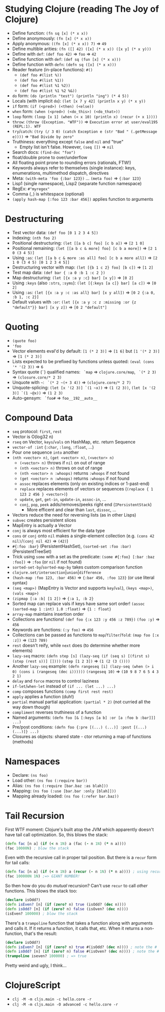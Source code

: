 # Studying Clojure (reading The Joy of Clojure)

- Define function: `(fn sq [x] (* x x))`
- Define anonymously: `(fn [x] (* x x))`
- Apply anonymous: `((fn [x] (* x x)) 7)` => `49`
- Define multible arities:
    `(fn
       ([] 42)
       ([x] (* x x))
       ([x y] (* x y)))`
- Define with `def`: `(def foo 42)` => `foo` => `42`
- Define function with `def`: `(def sq (fun [x] (* x x)))`
- Define function with `defn`: `(defn sq ([x] (* x x)))`
- Reader feature (in-place functions): `#()`
  - `(def foo #(list %))`
  - `(def foo #(list %1))`
  - `(def foo #(list %1 %2))`
  - `(def foo #(list %1 %2 %&))`
- `do` form: `(do (println "test") (println "ing") (* 4 5))`
- Locals (with implicit `do`): `(let [x 7 y 42] (println x y) (* x y))`
- `if` form: `(if (<pred>) (<then) (<else))`
- `when` form: `(when (<pred>) (<do_this>) (<do_that>))`
- `loop` form: `(loop [x 1] (when (< x 10) (println x) (recur (+ x 1))))`
- `throw`: `(throw (Exception. "WTF"))` => `Execution error at user/eval195 (REPL:1). WTF`
- `try`/`catch`: `(try (/ 3 0) (catch Exception e (str "Bad " (.getMessage e))))` => `"Bad Divide by zero"`
- Truthiness: everything except `false` and `nil` and "true"
  - Empty list isn't false. However, `(seq [])` => `nil`
- Search docs: `(find-doc "foo")`
- float/double prone to over/underflow
- All floating point prone to rounding errors (rationals, FTW!)
- Keywords always refer to themselves (single instance): keys, enumerations, multimethod dispatch, directives
- Meta: `(with-meta 'foo {:bar 123})` ... `(meta foo)` => `{:bar 123}`
- Lisp1 (single namespace), Lisp2 (separate function namespace)
- RegEx: `#"myregex"`
- Comma (`,`) is whitespace (optional)
- `(apply hash-map [:foo 123 :bar 456])` applies function to arguments

# Destructuring

- Test vector data: `(def foo [0 1 2 3 4 5])`
- Indexing: `(nth foo 2)`
- Positional destructuring: `(let [[a b c] foo] [c b a])` => `[2 1 0]`
- Positional remaining: `(let [[a b c & more] foo] [c b a more])` => `[2 1 0 (3 4 5)]`
- Using `:as`: `(let [[a b c & more :as all] foo] [c b a more all])` => `[2 1 0 (3 4 5) [0 1 2 3 4 5]]`
- Destructuring vector with map: `(let [{b 1 c 2} foo] [b c])` => `[1 2]`
- Test map data: `(def bar { :a 0 :b 1 :c 2 })`
- Map destructuring: `(let [{x :a y :c} bar] [x y])` => `[0 2]`
- Using `:keys` (also `:strs`, `:syms`): `(let [{:keys [a c]} bar] [a c])` => `[0 2]`
- Using `:as`: `(let [{x :a y :c :as all} bar] [x y all])` => `[0 2 {:a 0, :b 1, :c 2}]`
- Default values with `:or`: `(let [{x :a y :c z :missing :or {z "default"}} bar] [x y z])` => `[0 2 "default"]`

# Quoting

- `(quote foo)`
- `'foo`
- Vector elements eval'd by default: `[1 (* 2 3)]` => `[1 6]` but `[1 '(* 2 3)]` => `[1 (* 2 3)]`
- Lists expected to be prefixed by functions unless quoted: `(eval (cons '* '(2 3))` => `6`
- Syntax quote (`` ` ``) qualified names: `` `map`` => `clojure.core/map`, `` `(* 2 3)`` => `(closure.core/* 2 3)`
- Unquote with `~`: `` `(* 2 ~(+ 3 4))`` => `(clojure.core/* 2 7)`
- Unquote-splicing: ``(let [x '(2 3)] `(1 ~x))`` => `(1 (2 3))`, ``(let [x '(2 3)] `(1 ~@x))`` => `(1 2 3)`
- Auto-gensym: `` `foo#`` => `foo__192__auto__`

# Compound Data

- `seq` protocol: `first`, `rest`
- Vector is O(log32 n)
- `rseq` on Vector, `keys`/`vals` on HashMap, etc. return Sequence
- `vector-of :int` (`:char`, `:long`, `:float`, ...)
- Pour one sequence `into` another
- `(nth <vector> n)`, `(get <vector> n)`, `(<vector> n)`
  - `(<vector> n)` throws if `nil` on out of range
  - `(nth <vector> n)` throws on out of range
  - `(nth <vector> n :whoops)` returns `:whoops` if not found
  - `(get <vector> n :whoops)` returns `:whoops` if not found
  - `assoc` replaces elements (only on existing indices or 1-past-end)
  - `replace` replaces elements of vectors or sequences (`(replace { 1 123 2 456 } <vector>)`)
  - `update`, `get`, `get-in`, `update-in`, `assoc-in`, ...
  - `conj`, `pop`, `peek` adds/removes/peeks right end (`IPersistentStack`)
    - More efficent and clear than `last`, `dissoc`, ...
- Vectors reduce the need for reversing lists (as in other Lisps)
- `subvec` creates persistent slices
- MapEntry is actually a Vector
- `conj` is always most efficient for the data type
- `cons` or `conj` onto `nil` makes a single-element collection (e.g. `(cons 42 nil)`/`(conj nil 42)` => `(42)`)
- `#{:foo :bar}` (PersistentHashSet), `(sorted-set :foo :bar)` (PersistentTreeSet)
- Trick using `some` with a set as the predicate: `(some #{:foo} [:bar :baz :foo])` => `:foo` (or `nil` if not found)
- `sorted-set-by`/`sorted-map-by` takes custom comparison function
- `clojure.set/intersection`|`union`|`difference`
- `(hash-map :foo 123, :bar 456)` => `{:bar 456, :foo 123}` (or use literal syntax)
- `(seq <map>)` (MapEntry is Vector and supports `key`/`val`), `(keys <map>)`, `(vals <map>)`
- `(zipmap [:a :b] [1 2])` => `{:a 1, :b 2}`
- Sorted map can replace vals if keys have same sort order! `(assoc (sorted-map 1 :int) 1.0 :float)` => `{1 : float}`
- `array-map` maintains insertion order
- Collections are functions! `(def foo {:x 123 :y 456 :z 789})` `(foo :y)` => `456`
- Keywords are functions: `(:y foo)` => `456`
- Collections can be passed as functions to `map`/`filter`/`fold`: `(map foo [:x :z])` => `(123 789)`
- `rest` doesn't reify, while `next` does (to determine whether more elements)
- `lazy-seq` macro: `(defn step [s] (lazy-seq (if (seq s) [(first s) (step (rest s))] [])))` `(step [1 2 3])` => `(1 (2 (3 ())))`
- Another `lazy-seq` example: `(defn rangeseq [i] (lazy-seq (when (> i 0) (cons i (rangeseq (dec i))))))` `(rangeseq 10)` => `(10 9 8 7 6 5 4 3 2 1)`
- `delay` and `force` macros to control laziness
- `if-let`/`when-let` instead of `(if ... (let ...) ...)`
- `comp` composes functions `(comp first rest rest)`
- `apply` applies a function (duh!)
- `partial` manual partial application: `(partial * 2)` (not curried all the way down though)
- `compliment` reverses truthiness of a function
- Named arguments: `(defn foo [& [:keys [a b] :or [a :foo b :bar]]] ...)`
- Pre/post conditions: `(defn foo {:pre [(...) (...)] :post [(...) (...)]} ...)`
- Closures as objects: shared state - ctor returning a map of functions (methods)

# Namespaces

- Declare: `(ns foo)`
- Load other: `(ns foo (:require bar))`
- Alias: `(ns foo (:require [bar.baz :as blah]))`
- Mapping: `(ns foo (:use [bar.bar :only [blah]]))`
- Mapping already loaded: `(ns foo (:refer bar.baz))`

# Tail Recursion

First WTF moment: Clojure's built atop the JVM which apparently doesn't have tail call optimization. So, this blows the stack:

```clojure
(defn fac [n a] (if (< n 1N) a (fac (- n 1N) (* n a))))
(fac 10000N) ; blow the stack
```

Even with the recursive call in proper tail position. But there is a `recur` form for tail calls:

```clojure
(defn fac [n a] (if (< n 1N) a (recur (- n 1N) (* n a)))) ; using recur
(fac 100000N 1N) ;=> GIANT NUMBER!
```

So then how do you do *mutual* recursion? Can't use `recur` to call *other* functions. This blows the stack too:

```clojure
(declare isOdd?)
(defn isEven? [n] (if (zero? n) true (isOdd? (dec n))))
(defn isOdd? [n] (if (zero? n) false (isOven? (dec n))))
(isEven? 100000) ; blow the stack
```

There's a `trampoline` function that takes a function along with arguments and calls it. If it returns a function, it calls that, etc. When it returns a non-function, that's the result:

```clojure
(declare isOdd?)
(defn isEven? [n] (if (zero? n) true #(isOdd? (dec n)))) ; note the #
(defn isOdd? [n] (if (zero? n) false #(isOven? (dec n)))) ; note the #
(trampoline iseven? 100000) ; => true
```

Pretty weird and ugly, I think...

# ClojureScript

- `clj -M -m cljs.main -c hello.core -r`
- `clj -M -m cljs.main -O advanced -c hello.core -r`